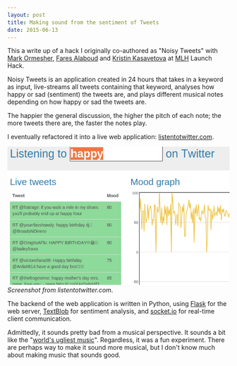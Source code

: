 ```yaml
---
layout: post
title: Making sound from the sentiment of Tweets
date: 2015-06-13
---
```


This a write up of a hack I originally co-authored as "Noisy Tweets" with [Mark Ormesher](http://markormesher.co.uk/), [Fares Alaboud](http://faresalaboud.me/) and [Kristin Kasavetova](http://krisi.me/) at [MLH](https://mlh.io/) Launch Hack.

Noisy Tweets is an application created in 24 hours that takes in a keyword as input, live-streams all tweets containing that keyword, analyses how happy or sad (sentiment) the tweets are, and plays different musical notes depending on how happy or sad the tweets are.

The happier the general discussion, the higher the pitch of each note; the more tweets there are, the faster the notes play.

I eventually refactored it into a live web application: [listentotwitter.com](http://listentotwitter.com).

![Screenshot from listentotwitter.com](/img/listentotwitter-screenshot.png)<br>
*Screenshot from listentotwitter.com*.

The backend of the web application is written in Python, using [Flask](http://flask.pocoo.org/) for the web server, [TextBlob](https://textblob.readthedocs.org/en/dev/) for sentiment analysis, and [socket.io](http://socket.io/) for real-time client communication.

Admittedly, it sounds pretty bad from a musical perspective. It sounds a bit like the "[world's ugliest music](https://www.youtube.com/watch?v=RENk9PK06AQ)". Regardless, it was a fun experiment. There are perhaps way to make it sound more musical, but I don't know much about making music that sounds good.
